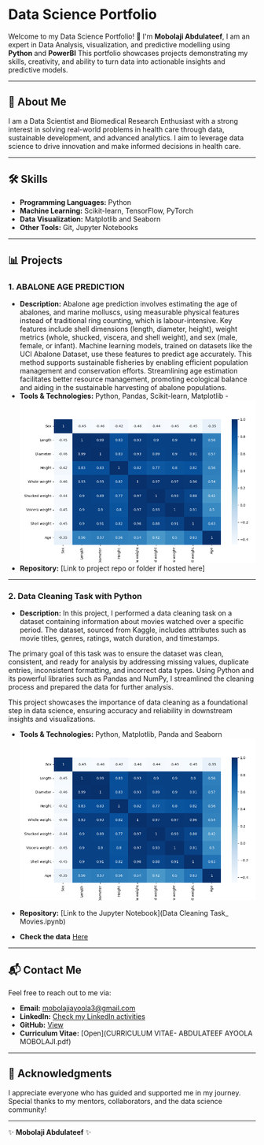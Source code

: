 # Data Science Portfolio

Welcome to my Data Science Portfolio! 👋 I'm **Mobolaji Abdulateef**, I am an expert in Data Analysis, visualization, and predictive modelling using **Python** and **PowerBI** This portfolio showcases projects demonstrating my skills, creativity, and ability to turn data into actionable insights and predictive models.

---
## 📜 About Me

I am a Data Scientist and Biomedical Research Enthusiast with a strong interest in solving real-world problems in health care through data, sustainable development, and advanced analytics. I aim to leverage data science to drive innovation and make informed decisions in health care.

---
## 🛠️ Skills

- **Programming Languages:** Python
- **Machine Learning:** Scikit-learn, TensorFlow, PyTorch
- **Data Visualization:** Matplotlib and Seaborn
- **Other Tools:** Git, Jupyter Notebooks

---

## 📊 Projects

### 1. ABALONE AGE PREDICTION
- **Description:** 
Abalone age prediction involves estimating the age of abalones, and marine molluscs, using measurable physical features instead of traditional ring counting, which is labour-intensive. Key features include shell dimensions (length, diameter, height), weight metrics (whole, shucked, viscera, and shell weight), and sex (male, female, or infant). Machine learning models, trained on datasets like the UCI Abalone Dataset, use these features to predict age accurately. This method supports sustainable fisheries by enabling efficient population management and conservation efforts. Streamlining age estimation facilitates better resource management, promoting ecological balance and aiding in the sustainable harvesting of abalone populations.
- **Tools & Technologies:** Python, Pandas, Scikit-learn, Matplotlib
-![Portfolio Preview](Figure_1.png)
- **Repository:** [Link to project repo or folder if hosted here]

---

### 2. Data Cleaning Task with Python
- **Description:** In this project, I performed a data cleaning task on a dataset containing information about movies watched over a specific period. The dataset, sourced from Kaggle, includes attributes such as movie titles, genres, ratings, watch duration, and timestamps.

The primary goal of this task was to ensure the dataset was clean, consistent, and ready for analysis by addressing missing values, duplicate entries, inconsistent formatting, and incorrect data types. Using Python and its powerful libraries such as Pandas and NumPy, I streamlined the cleaning process and prepared the data for further analysis.

This project showcases the importance of data cleaning as a foundational step in data science, ensuring accuracy and reliability in downstream insights and visualizations.
- **Tools & Technologies:** Python, Matplotlib, Panda and Seaborn
![Portfolio Preview](Figure_1.png)
  
- **Repository:** [Link to the Jupyter Notebook](Data Cleaning Task_ Movies.ipynb)
- **Check the data** [Here]()
---

## 📬 Contact Me

Feel free to reach out to me via:
- **Email:** mobolajiayoola3@gmail.com
- **LinkedIn:** [Check my LinkedIn activities](https://www.linkedin.com/in/mobolajiabdulateef/) 
- **GitHub:** [View](https://github.com/Iamoptimistic)
- **Curriculum Vitae:** [Open](CURRICULUM VITAE- ABDULATEEF AYOOLA MOBOLAJI.pdf)

---

## 🌟 Acknowledgments

I appreciate everyone who has guided and supported me in my journey. Special thanks to my mentors, collaborators, and the data science community!

---

✨ **Mobolaji Abdulateef** ✨
